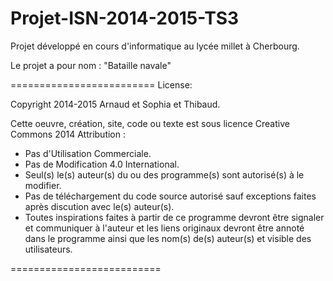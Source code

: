  Projet-ISN-2014-2015-TS3
========================

Projet développé en cours d'informatique au lycée millet à Cherbourg.

Le projet a pour nom : "Bataille navale"

=========================
License:

Copyright 2014-2015 Arnaud et Sophia et Thibaud.

Cette oeuvre, création, site, code ou texte est sous licence Creative Commons 2014  Attribution :

 - Pas d'Utilisation Commerciale.
 - Pas de Modification 4.0 International.
 - Seul(s) le(s) auteur(s) du ou des programme(s) sont autorisé(s) à le modifier.
 - Pas de téléchargement du code source autorisé sauf exceptions faites après discution avec le(s) auteur(s).
 - Toutes inspirations faites à partir de ce programme devront être signaler et communiquer à l'auteur et les liens originaux devront être annoté dans le programme ainsi que les nom(s) de(s) auteur(s) et visible des utilisateurs.

==========================
